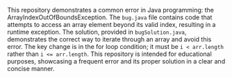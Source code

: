 This repository demonstrates a common error in Java programming: the ArrayIndexOutOfBoundsException. The `bug.java` file contains code that attempts to access an array element beyond its valid index, resulting in a runtime exception. The solution, provided in `bugSolution.java`, demonstrates the correct way to iterate through an array and avoid this error. The key change is in the for loop condition; it must be `i < arr.length` rather than `i <= arr.length`. This repository is intended for educational purposes, showcasing a frequent error and its proper solution in a clear and concise manner.